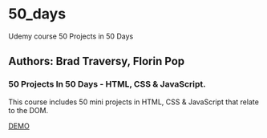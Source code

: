 # 50_days

Udemy course 50 Projects in 50 Days

## Authors: Brad Traversy, Florin Pop

### 50 Projects In 50 Days - HTML, CSS & JavaScript.

This course includes 50 mini projects in HTML, CSS & JavaScript that relate to the DOM.

[DEMO](https://50projects50days.com/)
